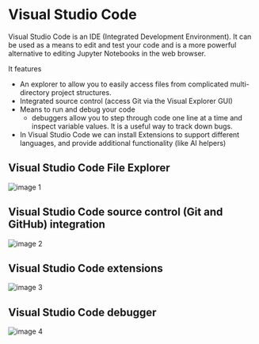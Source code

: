 # Visual Studio Code

Visual Studio Code is an IDE (Integrated Development Environment).  It can be used as a means to edit and test your code and is a more powerful alternative to editing Jupyter Notebooks in the web browser.  

It features

* An explorer to allow you to easily access files from complicated multi-directory project structures.
* Integrated source control (access Git via the Visual Explorer GUI)
* Means to run and debug your code
    - debuggers allow you to step through code one line at a time and inspect variable values.  It is a useful way to track down bugs.
* In Visual Studio Code we can install Extensions to support different languages, and provide additional functionality (like AI helpers)

## Visual Studio Code File Explorer  
![image 1](vscode1.jpg)  

## Visual Studio Code source control (Git and GitHub) integration
![image 2](vscode2.jpg)  

## Visual Studio Code extensions 
![image 3](vscode3.jpg)  

## Visual Studio Code debugger
![image 4](vscodedebug.jpg)